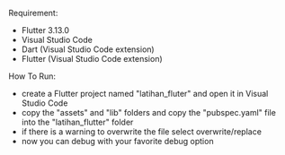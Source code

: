 Requirement:
- Flutter 3.13.0
- Visual Studio Code
- Dart (Visual Studio Code extension)
- Flutter (Visual Studio Code extension)

How To Run:
- create a Flutter project named "latihan_fluter" and open it in Visual Studio Code
- copy the "assets" and "lib" folders and copy the "pubspec.yaml" file into the "latihan_flutter" folder
- if there is a warning to overwrite the file select overwrite/replace
- now you can debug with your favorite debug option
